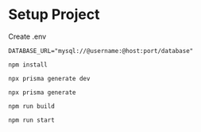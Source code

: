 # Setup Project

Create .env

```
DATABASE_URL="mysql://@username:@host:port/database"
```


```shell
npm install

npx prisma generate dev

npx prisma generate

npm run build

npm run start
``` 